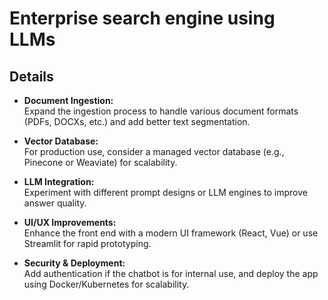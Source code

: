 # Enterprise search engine using LLMs

## **Details**

-   **Document Ingestion:**  
    Expand the ingestion process to handle various document formats (PDFs, DOCXs, etc.) and add better text segmentation.

-   **Vector Database:**  
    For production use, consider a managed vector database (e.g., Pinecone or Weaviate) for scalability.

-   **LLM Integration:**  
    Experiment with different prompt designs or LLM engines to improve answer quality.

-   **UI/UX Improvements:**  
    Enhance the front end with a modern UI framework (React, Vue) or use Streamlit for rapid prototyping.

-   **Security & Deployment:**  
    Add authentication if the chatbot is for internal use, and deploy the app using Docker/Kubernetes for scalability.
